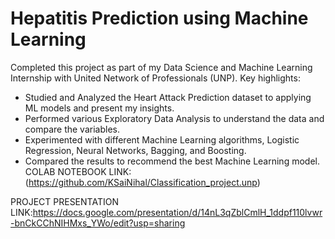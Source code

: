 # Hepatitis Prediction using Machine Learning
Completed this project as part of my Data Science and Machine Learning Internship with United Network of Professionals (UNP). Key highlights:

- Studied and Analyzed the Heart Attack Prediction dataset to applying ML models and present my insights.
- Performed various Exploratory Data Analysis to understand the data and compare the variables.
- Experimented with different Machine Learning algorithms, Logistic Regression, Neural Networks, Bagging, and Boosting.
- Compared the results to recommend the best Machine Learning model.
COLAB NOTEBOOK LINK: (https://github.com/KSaiNihal/Classification_project.unp)

PROJECT PRESENTATION LINK:https://docs.google.com/presentation/d/14nL3qZblCmlH_1ddpf110lvwr-bnCkCChNIHMxs_YWo/edit?usp=sharing
